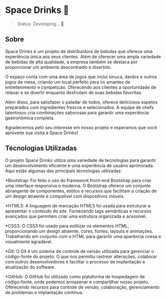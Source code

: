 # Space Drinks 🚀

> Status: Developing... 🚧

## Sobre
Space Drinks é um projeto de distribuidora de bebidas que oferece uma experiência única aos seus clientes. Além de oferecer uma ampla variedade de bebidas de alta qualidade, a empresa também se destaca por proporcionar um ambiente descontraído e divertido.

O espaço conta com uma área de jogos que inclui sinuca, dardos e outros jogos de mesa, criando um local perfeito para os amantes de entretenimento e competição. Oferecendo aos clientes a oportunidade de relaxar e se divertir enquanto desfrutam de suas bebidas favoritas.

Além disso, para satisfazer o paladar de todos, oferece deliciosos espetos preparados com ingredientes frescos e selecionados. A equipe de chefs talentosos cria combinações saborosas para garantir uma experiência gastronômica completa.

Agradecemos pelo seu interesse em nosso projeto e esperamos que você aproveite sua visita a Space Drinks!

## Técnologias Utilizadas
O projeto Space Drinks utiliza uma variedade de tecnologias para garantir um desenvolvimento eficiente e uma experiência de usuário aprimorada. Aqui estão algumas das principais tecnologias utilizadas:

*Bootstrap: Foi feito o uso do framework front-end Bootstrap para criar uma interface responsiva e moderna. O Bootstrap oferece um conjunto abrangente de componentes, estilos e recursos que facilitam a criação de um design atraente e compatível com dispositivos móveis.

*HTML5: A linguagem de marcação HTML5 foi usada para estruturar e apresentar o conteúdo do site. Fornecendo tags semânticas e recursos avançados que permitem criar uma estrutura organizada e acessível.

*CSS3: O CSS3 foi usado para estilizar os elementos HTML, proporcionando um design atraente, cores, fontes, layouts e animações. Trabalhando em conjunto com o HTML para garantir uma aparência coesa e visualmente agradável.

*Git: O Git é um sistema de controle de versão utilizado para gerenciar o código-fonte do projeto. O que nos permitiu rastrear alterações, colaborar com outros desenvolvedores e facilitar o processo de implantação e atualização do software.

*GitHub: O GitHub foi utilizado como plataforma de hospedagem de código-fonte, onde podemos armazenar e compartilhar nosso projeto. Oferecendo recursos para controle de versão, colaboração, gerenciamento de problemas e implantação contínua.


